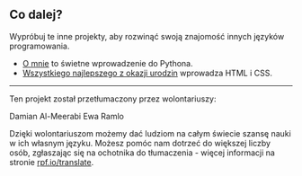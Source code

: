 ## Co dalej?

Wypróbuj te inne projekty, aby rozwinąć swoją znajomość innych języków programowania.

- [O mnie](https://projects.raspberrypi.org/pl-PL/projects/about-me?utm_source=pathway&utm_medium=whatnext&utm_campaign=projects) to świetne wprowadzenie do Pythona.
- [Wszystkiego najlepszego z okazji urodzin](https://projects.raspberrypi.org/pl-PL/projects/happy-birthday?utm_source=pathway&utm_medium=whatnext&utm_campaign=projects) wprowadza HTML i CSS.

***

Ten projekt został przetłumaczony przez wolontariuszy:

Damian Al-Meerabi
Ewa Ramlo

Dzięki wolontariuszom możemy dać ludziom na całym świecie szansę nauki w ich własnym języku. Możesz pomóc nam dotrzeć do większej liczby osób, zgłaszając się na ochotnika do tłumaczenia - więcej informacji na stronie [rpf.io/translate](https://rpf.io/translate).
